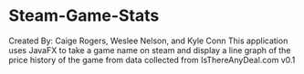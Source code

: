 # Steam-Game-Stats
Created By: Caige Rogers, Weslee Nelson, and Kyle Conn
This application uses JavaFX to take a game name on steam and 
display a line graph of the price history of the game from data collected from IsThereAnyDeal.com
v0.1
